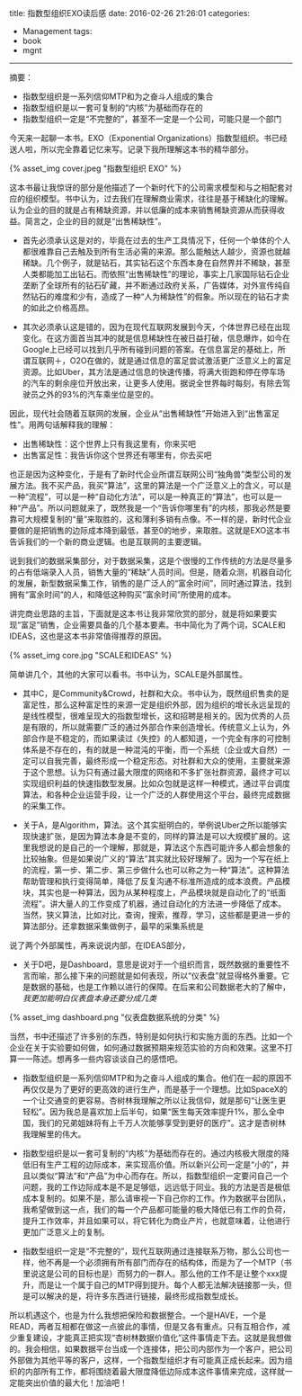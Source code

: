 title: 指数型组织EXO读后感
date: 2016-02-26 21:26:01
categories:
- Management
tags:
- book
- mgnt
---
摘要：

+	指数型组织是一系列信仰MTP和为之奋斗人组成的集合
+	指数型组织是以一套可复制的“内核”为基础而存在的
+	指数型组织一定是“不完整的”，甚至不一定是一个公司，可能只是一个部门


今天来一起聊一本书。EXO（Exponential Organizations）指数型组织。书已经送人啦，所以完全靠着记忆来写。记录下我所理解这本书的精华部分。

{% asset_img cover.jpeg "指数型组织 EXO" %}

这本书最让我惊讶的部分是他描述了一个新时代下的公司需求模型和与之相配套对应的组织模型。书中认为，过去我们在理解商业需求，往往是基于稀缺化的理解。认为企业的目的就是占有稀缺资源，并以低廉的成本来销售稀缺资源从而获得收益。简言之，企业的目的就是“出售稀缺性”。

+	首先必须承认这是对的，毕竟在过去的生产工具情况下，任何一个单体的个人都很难靠自己去触及到所有生活必需的来源。那么能触达人越少，资源也就越稀缺。几个例子，就是钻石，其实钻石这个东西本身在自然界并不稀缺，甚至人类都能加工出钻石。而依照“出售稀缺性”的理论，事实上几家国际钻石企业垄断了全球所有的钻石矿藏，并不断通过政府关系，广告媒体，对外宣传纯自然钻石的难度和少有，造成了一种“人为稀缺性”的假象。所以现在的钻石才卖的如此之价格高昂。

+	其次必须承认这是错的，因为在现代互联网发展到今天，个体世界已经在出现变化。在这方面首当其冲的就是信息稀缺性在被日益打破，信息爆炸，如今在Google上已经可以找到几乎所有碰到问题的答案。在信息富足的基础上，所谓互联网＋，O2O在做的，就是通过信息的富足尝试激活更广泛意义上的富足资源。比如Uber，其方法是通过信息的快速传播，将满大街跑和停在停车场的汽车的剩余座位开放出来，让更多人使用。据说全世界每时每刻，有除去驾驶员之外的93%的汽车乘坐位是空的。

因此，现代社会随着互联网的发展，企业从“出售稀缺性”开始进入到“出售富足性”。用两句话解释我的理解：

*	出售稀缺性：这个世界上只有我这里有，你来买吧
*	出售富足性：我告诉你这个世界还有哪里有，你去买吧

也正是因为这种变化，于是有了新时代企业所谓互联网公司“独角兽”类型公司的发展方法。我不买产品，我买“算法”，这里的算法是一个广泛意义上的含义，可以是一种“流程”，可以是一种“自动化方法”，可以是一种真正的“算法”，也可以是一种“产品”。所以问题就来了，既然我是一个“告诉你哪里有”的内核，那我必然是要靠可大规模复制的“量”来取胜的，这和薄利多销有点像。不一样的是，新时代企业要做的是把销售的边际成本降到最低，甚至0的地步，来取胜。这就是EXO这本书告诉我们的一个新的商业逻辑。也是互联网的主要逻辑。

说到我们的数据采集部分，对于数据采集，这是个很慢的工作传统的方法是尽量多的占有低端录入人员，销售大量的“稀缺”人员时间。但是，随着众测，机器自动化的发展，新型数据采集工作，销售的是广泛人的“富余时间”，同时通过算法，找到拥有“富余时间”的人，和降低这种购买“富余时间”所使用的成本。

讲完商业思路的主旨，下面就是这本书让我非常欣赏的部分，就是将如果要实现“富足”销售，企业需要具备的几个基本要素。书中简化为了两个词，SCALE和IDEAS，这也是这本书非常值得推荐的原因。

{% asset_img core.jpg "SCALE和IDEAS" %}

简单讲几个，其他的大家可以看书。书中认为，SCALE是外部属性。

+	其中C，是Community&Crowd，社群和大众。书中认为，既然组织售卖的是富足性，那么这种富足性的来源一定是组织外部，因为组织的增长永远呈现的是线性模型，很难呈现大的指数型增长，这和招聘是相关的。因为优秀的人员是有限的，所以就需要广泛的通过外部合作来创造增长。传统意义上认为，外部合作是不稳定的，而如果读过《失控》的人都知道，一个完全有序的可控制体系是不存在的，有的就是一种混沌的平衡，而一个系统（企业或大自然）一定可以自我完善，最终形成一个稳定形态。对社群和大众的使用，主要就来源于这个思想。认为只有通过最大限度的网络和不多扩张社群资源，最终才可以实现组织利益的快速指数型发展。比如众包就是这样一种模式，通过平台调度算法，和各种企业运营手段，让一个广泛的人群使用这个平台，最终完成数据的采集工作。

+	关于A，是Algorithm，算法。这个其实挺明白的，举例说Uber之所以能够实现快速扩张，是因为算法本身是不变的，同样的算法是可以大规模扩展的。这里我想说的是自己的一个理解，那就是，算法这个东西可能许多人都会想象的比较抽象。但是如果说广义的“算法”其实就比较好理解了。因为一个写在纸上的流程，第一步、第二步、第三步做什么也可以称之为一种“算法”。这种算法帮助管理和执行变得简单，降低了反复沟通不标准所造成的成本浪费。产品模块，其实也是一种算法，因为从某种程度上，产品模块就是自动化了的“纸面流程”。讲大量人的工作变成了机器，通过自动化的方法进一步降低了成本。当然，狭义算法，比如对比，查询，搜索，推荐，学习，这些都是更进一步的算法部分。还拿数据采集做例子，最早的采集系统是

说了两个外部属性，再来说说内部，在IDEAS部分，

+	关于D吧，是Dashboard，意思是说对于一个组织而言，既然数据的重要性不言而喻，那么接下来的问题就是如何表现，所以“仪表盘”就显得格外重要。它是数据的基础，也是工作赖以进行的保障。在后来和公司数据老大的了解中，*我更加能明白仪表盘本身还要分成几类*

{% asset_img dashboard.png "仪表盘数据系统的分类" %}

当然，书中还描述了许多别的东西，特别是如何执行和实施方面的东西。比如一个企业在关于实验要如何做，如何通过数据预期来规范实验的方向和效果。这里不打算一一陈述。想再多一些内容谈谈自己的感悟吧。

+	指数型组织是一系列信仰MTP和为之奋斗人组成的集合。他们在一起的原因不再仅仅是为了更好的更高效的进行生产，而是基于一个理想。比如SpaceX的一个让交通变的更容易。杏树林我理解之所以让我信仰，就是那句“让医生更轻松”。因为我总是喜欢加上后半句，如果“医生每天效率提升1%，那么全中国，我们的兄弟姐妹将有上千万人次能够享受到更好的医疗”。这才是杏树林我理解里的伟大。

+	指数型组织是以一套可复制的“内核”为基础而存在的。通过内核极大限度的降低旧有生产工程的边际成本，来实现高价值。所以新兴公司一定是“小的”，并且以类似“算法”和“产品”为中心而存在。所以，指数型组织一定要问自己一个问题，我的工作边际成本是不是足够低，远远低于同业。我的方法是否是极低成本复制的。如果不是，那么请审视一下自己你的工作。作为数据平台团队，我希望做到这一点，我们的每一个产品都可能量的极大降低已有工作的负荷，提升工作效率，并且如果可以，将它转化为商业产片，也就意味着，让他进行更加广泛意义上的复制。

+	指数型组织一定是“不完整的”，现代互联网通过连接联系万物，那么公司也一样，他不再是一个必须拥有所有部门而存在的结构体，而是为了一个MTP（书里说这是公司的目标也是）而努力的一群人。那么他的工作不是让整个xxx提升，而是让一个属于自己的MTP得到提升。每个人都无法解决链接那一头，但是可以解决的是，将许多东西进行链接，最终形成指数型成长。

所以机遇这个，也是为什么我想把保险和数据整合。一个是HAVE，一个是READ，两者互相都在做这一点彼此的事情，但是又各有重点。只有互相合作，减少重复建设，才能真正把实现“杏树林数据价值化”这件事情走下去。这就是我想做的。我会相信，如果数据平台当成一个连接体，把公司内部作为一个客户，把公司外部做为其他平等的客户，这样，一个指数型组织才有可能真正成长起来。因为组织的内部所有工作，都将围绕着最大限度降低边际成本这件事情来完成，这样就一定能突出价值的最大化！加油吧！

